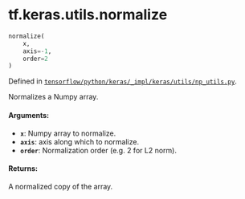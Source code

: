 <div itemscope itemtype="http://developers.google.com/ReferenceObject">
<meta itemprop="name" content="tf.keras.utils.normalize" />
</div>

# tf.keras.utils.normalize

``` python
normalize(
    x,
    axis=-1,
    order=2
)
```



Defined in [`tensorflow/python/keras/_impl/keras/utils/np_utils.py`](https://www.tensorflow.org/code/tensorflow/python/keras/_impl/keras/utils/np_utils.py).

Normalizes a Numpy array.

#### Arguments:

* <b>`x`</b>: Numpy array to normalize.
* <b>`axis`</b>: axis along which to normalize.
* <b>`order`</b>: Normalization order (e.g. 2 for L2 norm).


#### Returns:

A normalized copy of the array.